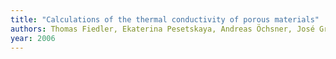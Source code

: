 ```yaml
---
title: "Calculations of the thermal conductivity of porous materials"
authors: Thomas Fiedler, Ekaterina Pesetskaya, Andreas Öchsner, José Grácio
year: 2006
---
```


